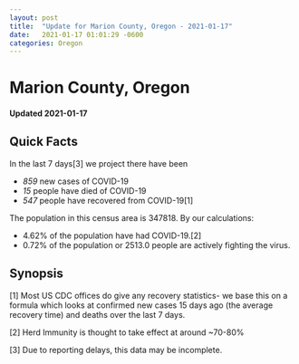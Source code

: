 ```yaml
---
layout: post
title:  "Update for Marion County, Oregon - 2021-01-17"
date:   2021-01-17 01:01:29 -0600
categories: Oregon
---
```


# Marion County, Oregon
#### Updated 2021-01-17

## Quick Facts

In the last 7 days[3] we project there have been
- *859* new cases of COVID-19
- *15* people have died of COVID-19
- *547* people have recovered from COVID-19[1]

The population in this census area is 347818. By our calculations:
- 4.62% of the population have had COVID-19.[2]
- 0.72% of the population or 2513.0 people are actively fighting the virus.

## Synopsis




[1] Most US CDC offices do give any recovery statistics- we base this on a formula which looks at confirmed new cases
15 days ago (the average recovery time) and deaths over the last 7 days.

[2] Herd Immunity is thought to take effect at around ~70-80%

[3] Due to reporting delays, this data may be incomplete.
 
    